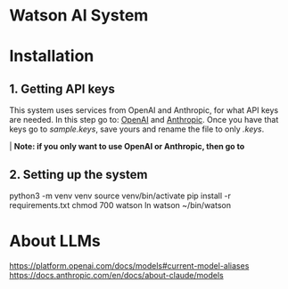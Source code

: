 # Watson AI System



# Installation

## 1. Getting API keys
This system uses services from OpenAI and Anthropic, for what API keys are needed. In this step go to: [OpenAI](https://platform.openai.com/docs/quickstart) and [Anthropic](https://docs.anthropic.com/en/api/getting-started). Once you have that keys go to *sample.keys*, save yours and rename the file to only *.keys*.

| **Note: if you only want to use OpenAI or Anthropic, then go to**

## 2. Setting up the system

python3 -m venv venv
source venv/bin/activate
pip install -r requirements.txt
chmod 700 watson
ln watson ~/bin/watson


# About LLMs
https://platform.openai.com/docs/models#current-model-aliases
https://docs.anthropic.com/en/docs/about-claude/models
